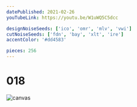 ```yaml
---
datePublished: 2021-02-26
youTubeLink: https://youtu.be/W1uWQ5C5dcc

designNoiseSeeds: ['ico', 'omr', 'mlv', 'vwi']
cutNoiseSeeds: ['fdn', 'bay', 'xlt', 'ire']
accentColor: '#dd4583'

pieces: 256
---
```


# 018

![canvas](https://res.cloudinary.com/abstract-puzzles/image/upload/w_2000/018_ico-omr-mlv-vwi_fdn-bay-xlt-ire?raw=true)
